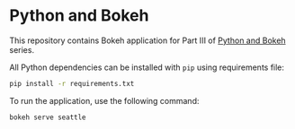 # Python and Bokeh

This repository contains Bokeh application for Part III of [Python and Bokeh](https://medium.com/y-data-stories/python-and-bokeh-part-iii-116aa2e873eb) series.

All Python dependencies can be installed with `pip` using requirements file:

```bash
pip install -r requirements.txt
```

To run the application, use the following command:

```bash
bokeh serve seattle
```
